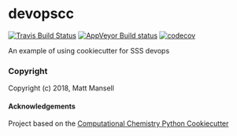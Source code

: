 devopscc
==============================
[//]: # (Badges)
[![Travis Build Status](https://travis-ci.org/REPLACE_WITH_OWNER_ACCOUNT/devopscc.png)](https://travis-ci.org/REPLACE_WITH_OWNER_ACCOUNT/devopscc)
[![AppVeyor Build status](https://ci.appveyor.com/api/projects/status/REPLACE_WITH_APPVEYOR_LINK/branch/master?svg=true)](https://ci.appveyor.com/project/REPLACE_WITH_OWNER_ACCOUNT/devopscc/branch/master)
[![codecov](https://codecov.io/gh/REPLACE_WITH_OWNER_ACCOUNT/devopscc/branch/master/graph/badge.svg)](https://codecov.io/gh/REPLACE_WITH_OWNER_ACCOUNT/devopscc/branch/master)

An example of using cookiecutter for SSS devops

### Copyright

Copyright (c) 2018, Matt Mansell


#### Acknowledgements
 
Project based on the 
[Computational Chemistry Python Cookiecutter](https://github.com/choderalab/cookiecutter-python-comp-chem)
